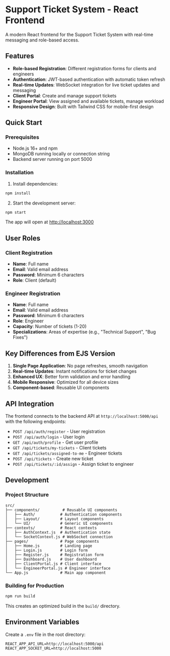 # Support Ticket System - React Frontend

A modern React frontend for the Support Ticket System with real-time messaging and role-based access.

## Features

- **Role-based Registration**: Different registration forms for clients and engineers
- **Authentication**: JWT-based authentication with automatic token refresh
- **Real-time Updates**: WebSocket integration for live ticket updates and messaging
- **Client Portal**: Create and manage support tickets
- **Engineer Portal**: View assigned and available tickets, manage workload
- **Responsive Design**: Built with Tailwind CSS for mobile-first design

## Quick Start

### Prerequisites

- Node.js 16+ and npm
- MongoDB running locally or connection string
- Backend server running on port 5000

### Installation

1. Install dependencies:
```bash
npm install
```

2. Start the development server:
```bash
npm start
```

The app will open at [http://localhost:3000](http://localhost:3000)

## User Roles

### Client Registration
- **Name**: Full name
- **Email**: Valid email address
- **Password**: Minimum 6 characters
- **Role**: Client (default)

### Engineer Registration
- **Name**: Full name
- **Email**: Valid email address
- **Password**: Minimum 6 characters
- **Role**: Engineer
- **Capacity**: Number of tickets (1-20)
- **Specializations**: Areas of expertise (e.g., "Technical Support", "Bug Fixes")

## Key Differences from EJS Version

1. **Single Page Application**: No page refreshes, smooth navigation
2. **Real-time Updates**: Instant notifications for ticket changes
3. **Enhanced UX**: Better form validation and error handling
4. **Mobile Responsive**: Optimized for all device sizes
5. **Component-based**: Reusable UI components

## API Integration

The frontend connects to the backend API at `http://localhost:5000/api` with the following endpoints:

- `POST /api/auth/register` - User registration
- `POST /api/auth/login` - User login
- `GET /api/auth/profile` - Get user profile
- `GET /api/tickets/my-tickets` - Client tickets
- `GET /api/tickets/assigned-to-me` - Engineer tickets
- `POST /api/tickets` - Create new ticket
- `POST /api/tickets/:id/assign` - Assign ticket to engineer

## Development

### Project Structure

```
src/
├── components/          # Reusable UI components
│   ├── Auth/           # Authentication components
│   ├── Layout/         # Layout components
│   └── UI/             # Generic UI components
├── contexts/           # React contexts
│   ├── AuthContext.js  # Authentication state
│   └── SocketContext.js # WebSocket connection
├── pages/              # Page components
│   ├── Home.js         # Landing page
│   ├── Login.js        # Login form
│   ├── Register.js     # Registration form
│   ├── Dashboard.js    # User dashboard
│   ├── ClientPortal.js # Client interface
│   └── EngineerPortal.js # Engineer interface
└── App.js              # Main app component
```

### Building for Production

```bash
npm run build
```

This creates an optimized build in the `build/` directory.

## Environment Variables

Create a `.env` file in the root directory:

```env
REACT_APP_API_URL=http://localhost:5000/api
REACT_APP_SOCKET_URL=http://localhost:5000
